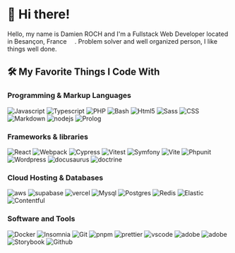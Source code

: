 # 👋 Hi there! 

Hello, my name is Damien ROCH and I'm a Fullstack Web Developer located in Besançon, France <img src="https://cdn-icons-png.flaticon.com/512/197/197560.png" width="14"/>. Problem solver and well organized person, I like things well done.


## 🛠️ My Favorite Things I Code With

### Programming & Markup Languages
![Javascript](https://img.shields.io/badge/JavaScript-F7DF1E?style=flat-square&logo=javascript&logoColor=black)
![Typescript](https://img.shields.io/badge/-TypeScript-007ACC?style=flat-square&logo=typescript&logoColor=white)
![PHP](https://img.shields.io/badge/PHP-777BB4?style=flat-square&logo=php&logoColor=white)
![Bash](https://img.shields.io/badge/Bash-121011?style=flat-square&logo=gnu-bash&logoColor=white)
![Html5](https://img.shields.io/badge/-HTML5-E34F26?style=flat-square&logo=html5&logoColor=white)
![Sass](https://img.shields.io/badge/-Sass-CC6699?style=flat-square&logo=sass&logoColor=white)
![CSS](https://img.shields.io/badge/CSS-1572B6?style=flat-square&logo=css3&logoColor=white)
![Markdown](https://img.shields.io/badge/Markdown-000000?style=flat-square&logo=markdown&logoColor=white)
![nodejs](https://img.shields.io/badge/-Nodejs-43853d?style=flat-square&logo=Node.js&logoColor=white)
![Prolog](https://custom-icon-badges.demolab.com/badge/Prolog-E61B23?style=flat-square&logo=swi-prolog&logoColor=white)

### Frameworks & libraries

![React](https://img.shields.io/badge/-React-61dafb?style=flat-square&logo=react&logoColor=black)
![Webpack](https://img.shields.io/badge/-Webpack-8DD6F8?style=flat-square&logo=webpack&logoColor=white)
![Cypress](https://img.shields.io/badge/-Cypress-04c38e?style=flat-square&logo=cypress&logoColor=white)
![Vitest](https://img.shields.io/badge/-Vitest-7ec242?style=flat-square&logo=vitest&logoColor=white)
![Symfony](https://img.shields.io/badge/Symfony-121011?style=flat-square&logo=symfony&logoColor=white)
![Vite](https://img.shields.io/badge/-Vite-747bff?style=flat-square&logo=vite&logoColor=white)
![Phpunit](https://custom-icon-badges.demolab.com/badge/PHPUnit-366488?style=flat-square&logo=test-tube&logoColor=white)
![Wordpress](https://img.shields.io/badge/Wordpress-21759B?style=flat-square&logo=wordpress&logoColor=white)
![docusaurus](https://img.shields.io/badge/Docusaurus-25c19f?style=flat-square&logo=docusaurus&logoColor=white)
![doctrine](https://img.shields.io/badge/Doctrine-21759B?style=flat-square&logo=doctrine&logoColor=white)

### Cloud Hosting & Databases

![aws](https://img.shields.io/badge/-AWS-F7B93E?style=flat-square&logo=amazon&logoColor=black)
![supabase](https://img.shields.io/badge/-supabase-F7B93E?style=flat-square&logo=supabase&logoColor=black)
![vercel](https://img.shields.io/badge/Vercel-121011?style=flat-square&logo=vercel&logoColor=white)
![Mysql](https://img.shields.io/badge/MySQL-00f?style=flat-square&logo=mysql&logoColor=white)
![Postgres](https://img.shields.io/badge/Postgres-00f?style=flat-square&logo=postgresql&logoColor=white)
![Redis](https://img.shields.io/badge/Redis-00f?style=flat-square&logo=redis&logoColor=white)
![Elastic](https://img.shields.io/badge/Elastic-00f?style=flat-square&logo=elasticsearch&logoColor=white)
![Contentful](https://img.shields.io/badge/Contenful-00f?style=flat-square&logo=contentful&logoColor=white)

### Software and Tools

![Docker](https://img.shields.io/badge/-Docker-46a2f1?style=flat-square&logo=docker&logoColor=white)
![Insomnia](https://img.shields.io/badge/-Insomnia-5849BE?style=flat-square&logo=insomnia&logoColor=white)
![Git](https://img.shields.io/badge/-Git-F05032?style=flat-square&logo=git&logoColor=white)
![pnpm](https://img.shields.io/badge/-PNPM-CB3837?style=flat-square&logo=pnpm&logoColor=white)
![prettier](https://img.shields.io/badge/-Prettier-F7B93E?style=flat-square&logo=prettier&logoColor=black)
![vscode](https://img.shields.io/badge/-VSCode-F7B93E?style=flat-square&logo=visualstudiocode&logoColor=black)
![adobe](https://img.shields.io/badge/Adobe-FF0000?style=flat-square&logo=adobe&logoColor=white)
![adobe](https://img.shields.io/badge/-Stack%20Overflow-FE7A16?style=flat-square&logo=stack-overflow&logoColor=white)
![Storybook](https://img.shields.io/badge/-Storybook-FE7A16?style=flat-square&logo=storybook&logoColor=white)
![Github](https://img.shields.io/badge/-Github-FE7A16?style=flat-square&logo=github&logoColor=white)
<!--
**koryonik/koryonik** is a ✨ _special_ ✨ repository because its `README.md` (this file) appears on your GitHub profile.

Here are some ideas to get you started:

- 🔭 I’m currently working on ...
- 🌱 I’m currently learning ...
- 👯 I’m looking to collaborate on ...
- 🤔 I’m looking for help with ...
- 💬 Ask me about ...
- 📫 How to reach me: ...
- 😄 Pronouns: ...
- ⚡ Fun fact: ...
-->
